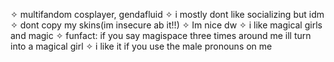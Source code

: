 ✧ multifandom cosplayer, gendafluid
✧ i mostly dont like socializing but idm
✧ dont copy my skins(im insecure ab it!!)
✧ Im nice dw
✧ i like magical girls and magic
✧ funfact: if you say magispace three times around me ill turn into a magical girl
✧ i like it if you use the male pronouns on me
<!---
Magispace/Magispace is a ✨ special ✨ repository because its `README.md` (this file) appears on your GitHub profile.
You can click the Preview link to take a look at your changes.
--->
